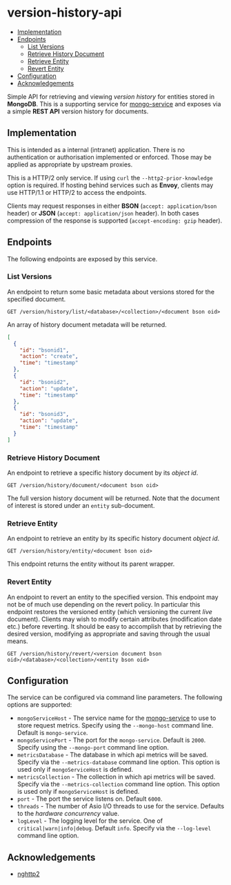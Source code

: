 # version-history-api

* [Implementation](#implementation)
* [Endpoints](#endpoints)
    * [List Versions](#list-versions)
    * [Retrieve History Document](#retrieve-history-document)
    * [Retrieve Entity](#retrieve-entity)
    * [Revert Entity](#revert-entity)
* [Configuration](#configuration)
* [Acknowledgements](#acknowledgements)

Simple API for retrieving and viewing *version history* for entities stored
in **MongoDB**.  This is a supporting service for [mongo-service](https://github.com/sptrakesh/mongo-service) 
and exposes via a simple **REST API** version history for documents.

## Implementation
This is intended as a internal (intranet) application.  There is no authentication
or authorisation implemented or enforced.  Those may be applied as appropriate
by upstream proxies.

This is a HTTP/2 only service.  If using `curl` the `--http2-prior-knowledge`
option is required.  If hosting behind services such as **Envoy**, clients may
use HTTP/1.1 or HTTP/2 to access the endpoints.

Clients may request responses in either **BSON** (`accept: application/bson` header)
or **JSON** (`accept: application/json` header).  In both cases compression
of the response is supported (`accept-encoding: gzip` header).

## Endpoints
The following endpoints are exposed by this service.

### List Versions
An endpoint to return some basic metadata about versions stored for the specified
document.

```shell script
GET /version/history/list/<database>/<collection>/<document bson oid>
```

An array of history document metadata will be returned.

```json
[
  {
    "id": "bsonid1",
    "action": "create",
    "time": "timestamp"
  },
  {
    "id": "bsonid2",
    "action": "update",
    "time": "timestamp"
  },
  {
    "id": "bsonid3",
    "action": "update",
    "time": "timestamp"
  }
]
```

### Retrieve History Document
An endpoint to retrieve a specific history document by its *object id*.

```shell script
GET /version/history/document/<document bson oid>
```

The full version history document will be returned.  Note that the document of
interest is stored under an `entity` sub-document.

### Retrieve Entity
An endpoint to retrieve an entity by its specific history document *object id*.

```shell script
GET /version/history/entity/<document bson oid>
```

This endpoint returns the entity without its parent wrapper.

### Revert Entity
An endpoint to revert an entity to the specified version.  This endpoint may
not be of much use depending on the revert policy.  In particular this endpoint
restores the versioned entity (which versioning the current *live* document).
Clients may wish to modify certain attributes (modification date etc.) before
reverting.  It should be easy to accomplish that by retrieving the desired
version, modifying as appropriate and saving through the usual means.

```shell script
GET /version/history/revert/<version document bson oid>/<database>/<collection>/<entity bson oid>
```

## Configuration
The service can be configured via command line parameters.  The following options
are supported:
* `mongoServiceHost` - The service name for the [mongo-service](https://github.com/sptrakesh/mongo-service)
to use to store request metrics. Specify using the `--mongo-host` command line.
Default is `mongo-service`.
* `mongoServicePort` - The port for the `mongo-service`.  Default is `2000`.
Specify using the `--mongo-port` command line option.
* `metricsDatabase` - The database in which api metrics will be saved.  Specify
via the `--metrics-database` command line option.  This option is used only if
`mongoServiceHost` is defined.
* `metricsCollection` - The collection in which api metrics will be saved.  Specify
via the `--metrics-collection` command line option.  This option is used only if
`mongoServiceHost` is defined.
* `port` - The port the service listens on.  Default `6000`.
* `threads` - The number of Asio I/O threads to use for the service.  Defaults
to the *hardware concurrency* value.
* `logLevel` - The logging level for the service.  One of `critical|warn|info|debug`.
Default `info`.  Specify via the `--log-level` command line option.

## Acknowledgements
* [nghttp2](https://github.com/nghttp2/nghttp2)